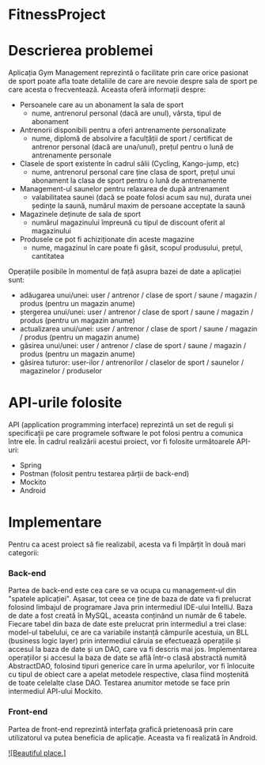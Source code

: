 # FitnessProject

# Descrierea problemei
Aplicația Gym Management reprezintă o facilitate prin care orice pasionat de sport poate afla toate detaliile de care are nevoie despre sala de sport pe care acesta o frecventează. Aceasta oferă informații despre:

- Persoanele care au un abonament la sala de sport 
  - nume, antrenorul personal (dacă are unul), vârsta, tipul de abonament
- Antrenorii disponibili pentru a oferi antrenamente personalizate
  - nume, diplomă de absolvire a faculțății de sport / certificat de antrenor personal (dacă are una/unul), prețul pentru o lună de antrenamente personale
- Clasele de sport existente în cadrul sălii (Cycling, Kango-jump, etc)
  - nume, antrenorul personal care ține clasa de sport, prețul unui abonament la clasa de sport pentru o lună de antrenamente
- Management-ul saunelor pentru relaxarea de după antrenament
  - valabilitatea saunei (dacă se poate folosi acum sau nu), durata unei ședințe la saună, numărul maxim de persoane acceptate la saună
- Magazinele deținute de sala de sport
  - numărul magazinului împreună cu tipul de discount oferit al magazinului
- Produsele ce pot fi achiziționate din aceste magazine
  - nume, magazinul în care poate fi găsit, scopul produsului, prețul, cantitatea

Operațiile posibile în momentul de față asupra bazei de date a aplicației sunt:

- adăugarea unui/unei: user / antrenor / clase de sport / saune / magazin / produs (pentru un magazin anume)
- ștergerea unui/unei: user / antrenor / clase de sport / saune / magazin / produs (pentru un magazin anume)
- actualizarea unui/unei: user / antrenor / clase de sport / saune / magazin / produs (pentru un magazin anume)
- găsirea unui/unei: user / antrenor / clase de sport / saune / magazin / produs (pentru un magazin anume)
- găsirea tuturor: user-ilor / antrenorilor / claselor de sport / saunelor / magazinelor / produselor

# API-urile folosite
API (application programming interface) reprezintă un set de reguli și specificații pe care programele software le pot folosi pentru a comunica între ele.
În cadrul realizării acestui proiect, vor fi folosite următoarele API-uri:
- Spring
- Postman (folosit pentru testarea părții de back-end)
- Mockito
- Android 

# Implementare
Pentru ca acest proiect să fie realizabil, acesta va fi împărțit în două mari categorii:
### Back-end
Partea de back-end este cea care se va ocupa cu management-ul din "spatele aplicației". Așasar, tot ceea ce ține de baza de date va fi prelucrat folosind limbajul de programare Java prin intermediul IDE-ului IntelliJ.
Baza de date a fost creată în MySQL, aceasta conținând un număr de 6 tabele.
Fiecare tabel din baza de date este prelucrat prin intermediul a trei clase: model-ul tabelului, ce are ca variabile instanță câmpurile acestuia, un BLL (business logic layer) prin intermediul căruia se efectuează operațiile și accesul la baza de date și un DAO, care va fi descris mai jos.
Implementarea operațiilor și accesul la baza de date se află într-o clasă abstractă numită AbstractDAO, folosind tipuri generice care în urma apelurilor, vor fi înlocuite cu tipul de obiect care a apelat metodele respective, clasa fiind moștenită de toate celelalte clase DAO.
Testarea anumitor metode se face prin intermediul API-ului Mockito.
### Front-end
Partea de front-end reprezintă interfața grafică prietenoasă prin care utilizatorul va putea beneficia de aplicație. Aceasta va fi realizată în Android.

[![Beautiful place.]](https://ibb.co/Kms1csx)
